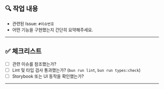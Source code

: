 ## 🔍 작업 내용

- 관련된 Issue: `#이슈번호`
- 어떤 기능을 구현했는지 간단히 요약해주세요.

---

## ✅ 체크리스트

- [ ] 관련 이슈를 참조했는가?
- [ ] Lint 및 타입 검사 통과했는가? (`bun run lint`, `bun run types:check`)
- [ ] Storybook 또는 UI 동작을 확인했는가?

---
